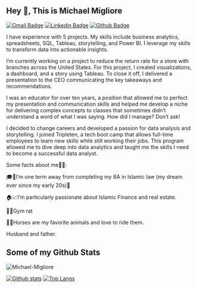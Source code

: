 ## Hey 👋, This is Michael Migliore
[![Gmail Badge](https://img.shields.io/badge/-migliore_immobile@protonmail.com-c14438?style=flat&logo=Gmail&logoColor=white&link=mailto:migliore_immobile@protonmail.com)](mailto:migliore_immobile@protonmail.com) 
[![Linkedin Badge](https://img.shields.io/badge/-www.linkedin.com/in/michael-migliore-0072b1?style=flat&logo=Linkedin&logoColor=white&link=https://www.linkedin.com/in/www.linkedin.com/in/michael-migliore/)](https://www.linkedin.com/in/www.linkedin.com/in/michael-migliore/) [![Github Badge](https://img.shields.io/badge/-Michael-Migliore-grey?style=flat&logo=github&logoColor=white&link=https://github.com/Michael-Migliore/)](https://www.github.com/Michael-Migliore/) <p align='left'>I have experience with 5 projects. My skills include business analytics, spreadsheets, SQL, Tableau, storytelling, and Power BI. I leverage my skills to transform data into actionable insights.

I’m currently working on a project to reduce the return rate for a store with branches across the United States. For this project, I created visualizations, a dashboard, and a story using Tableau. To close it off, I delivered a presentation to the CEO communicating the key takeaways and recommendations.

I was an educator for over ten years, a position that allowed me to perfect my presentation and communication skills and helped me develop a niche for delivering complex concepts to classes that sometimes didn’t understand a word of what I was saying. How did I manage? Don’t ask!

I decided to change careers and developed a passion for data analysis and storytelling. I joined Tripleten, a tech boot camp that allows full-time employees to learn new skills while still working their jobs. This program allowed me to dive deep into data analytics and taught me the skills I need to become a successful data analyst.

Some facts about me🤹🏻:

🎓📜I’m one term away from completing my BA in Islamic law (my dream ever since my early 20s)🎉

🏠📈I’m particularly passionate about Islamic Finance and real estate.

🏋🏻Gym rat

🏇🏻Horses are my favorite animals and love to ride them.

Husband and father.</p>
## Some of my Github Stats
<p align=left> <img src=https://komarev.com/ghpvc/?username=Michael-Migliore alt=Michael-Migliore /> </p>

[![Github stats](https://github-readme-stats.vercel.app/api?username=Michael-Migliore&show_icons=true&include_all_commits=true)](https://github.com/Michael-Migliore/github-readme-stats)
[![Top Langs](https://github-readme-stats.vercel.app/api/top-langs/?username=Michael-Migliore&layout=compact)](https://github.com/Michael-Migliore/github-readme-stats)

